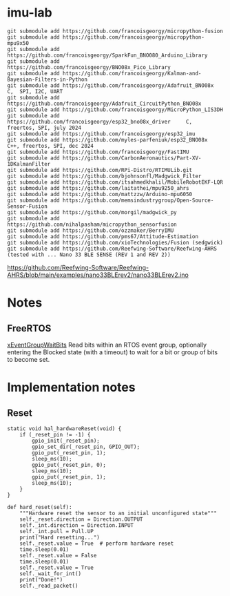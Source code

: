 # imu-lab
    
    git submodule add https://github.com/francoisgeorgy/micropython-fusion
    git submodule add https://github.com/francoisgeorgy/micropython-mpu9x50
    git submodule add https://github.com/francoisgeorgy/SparkFun_BNO080_Arduino_Library
    git submodule add https://github.com/francoisgeorgy/BNO08x_Pico_Library
    git submodule add https://github.com/francoisgeorgy/Kalman-and-Bayesian-Filters-in-Python 
    git submodule add https://github.com/francoisgeorgy/Adafruit_BNO08x         C,  SPI, I2C, UART
    git submodule add https://github.com/francoisgeorgy/Adafruit_CircuitPython_BNO08x 
    git submodule add https://github.com/francoisgeorgy/MicroPython_LIS3DH
    git submodule add https://github.com/francoisgeorgy/esp32_bno08x_driver     C,   freertos, SPI, july 2024
    git submodule add https://github.com/francoisgeorgy/esp32_imu
    git submodule add https://github.com/myles-parfeniuk/esp32_BNO08x           C++, freertos, SPI, dec 2024
    git submodule add https://github.com/francoisgeorgy/FastIMU
    git submodule add https://github.com/CarbonAeronautics/Part-XV-1DKalmanFilter
    git submodule add https://github.com/RPi-Distro/RTIMULib.git
    git submodule add https://github.com/bjohnsonfl/Madgwick_Filter
    git submodule add https://github.com/itsahmedkhalil/MobileRobotEKF-LQR
    git submodule add https://github.com/laitathei/mpu9250_ahrs
    git submodule add https://github.com/mattzzw/Arduino-mpu6050
    git submodule add https://github.com/memsindustrygroup/Open-Source-Sensor-Fusion
    git submodule add https://github.com/morgil/madgwick_py
    git submodule add https://github.com/nihalpasham/micropython_sensorfusion 
    git submodule add https://github.com/ozzmaker/BerryIMU
    git submodule add https://github.com/pms67/Attitude-Estimation 
    git submodule add https://github.com/xioTechnologies/Fusion (sedgwick)
    git submodule add https://github.com/Reefwing-Software/Reefwing-AHRS (tested with ... Nano 33 BLE SENSE (REV 1 and REV 2))

https://github.com/Reefwing-Software/Reefwing-AHRS/blob/main/examples/nano33BLErev2/nano33BLErev2.ino

# Notes

## FreeRTOS

[xEventGroupWaitBits](https://www.freertos.org/Documentation/02-Kernel/04-API-references/12-Event-groups-or-flags/04-xEventGroupWaitBits)
Read bits within an RTOS event group, optionally entering the Blocked state (with a timeout) to wait for a bit or group of bits to become set.


# Implementation notes

## Reset 

    static void hal_hardwareReset(void) {
        if (_reset_pin != -1) {
            gpio_init(_reset_pin);
            gpio_set_dir(_reset_pin, GPIO_OUT);
            gpio_put(_reset_pin, 1);
            sleep_ms(10);
            gpio_put(_reset_pin, 0);
            sleep_ms(10);
            gpio_put(_reset_pin, 1);
            sleep_ms(10);
        }
    }

    def hard_reset(self):
        """Hardware reset the sensor to an initial unconfigured state"""
        self._reset.direction = Direction.OUTPUT
        self._int.direction = Direction.INPUT
        self._int.pull = Pull.UP
        print("Hard resetting...")
        self._reset.value = True  # perform hardware reset
        time.sleep(0.01)
        self._reset.value = False
        time.sleep(0.01)
        self._reset.value = True
        self._wait_for_int()
        print("Done!")
        self._read_packet()
